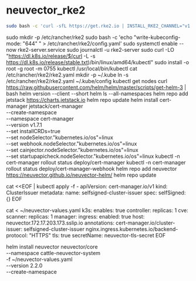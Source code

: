 # neuvector_rke2
```bash
sudo bash -c 'curl -sfL https://get.rke2.io | INSTALL_RKE2_CHANNEL="v1.22" sh -'
```
sudo mkdir -p /etc/rancher/rke2
sudo bash -c 'echo "write-kubeconfig-mode: \"644\" " > /etc/rancher/rke2/config.yaml'
sudo systemctl enable --now rke2-server.service
sudo journalctl -u rke2-server
sudo curl -LO "https://dl.k8s.io/release/$(curl -L -s https://dl.k8s.io/release/stable.txt)/bin/linux/amd64/kubectl"
sudo install -o root -g root -m 0755 kubectl /usr/local/bin/kubectl
cat /etc/rancher/rke2/rke2.yaml
mkdir -p ~/.kube
ln -s /etc/rancher/rke2/rke2.yaml ~/.kube/config
kubectl get nodes
curl https://raw.githubusercontent.com/helm/helm/master/scripts/get-helm-3 | bash
helm version --client --short
helm ls --all-namespaces
helm repo add jetstack https://charts.jetstack.io
helm repo update
helm install cert-manager jetstack/cert-manager \
--create-namespace \
--namespace cert-manager \
--version v1.7.1 \
--set installCRDs=true \
--set nodeSelector."kubernetes\.io/os"=linux \
--set webhook.nodeSelector."kubernetes\.io/os"=linux \
--set cainjector.nodeSelector."kubernetes\.io/os"=linux \
--set startupapicheck.nodeSelector."kubernetes\.io/os"=linux 
kubectl -n cert-manager rollout status deploy/cert-manager
kubectl -n cert-manager rollout status deploy/cert-manager-webhook
helm repo add neuvector https://neuvector.github.io/neuvector-helm/
helm repo update

cat <<EOF | kubectl apply -f -
apiVersion: cert-manager.io/v1
kind: ClusterIssuer
metadata:
  name: selfsigned-cluster-issuer
spec:
  selfSigned: {}
EOF

cat <<EOF > ~/neuvector-values.yaml
k3s:
  enables: true
controller:
  replicas: 1
cve:
  scanner:
    replicas: 1
manager:
  ingress:
    enabled: true
    host: neuvector.172.17.203.173.sslip.io
    annotations:
      cert-manager.io/cluster-issuer: selfsigned-cluster-issuer
      nginx.ingress.kubernetes.io/backend-protocol: "HTTPS"
    tls: true
    secretName: neuvector-tls-secret
EOF   

helm install neuvector neuvector/core \
--namespace cattle-neuvector-system \
-f ~/neuvector-values.yaml \
--version 2.2.0 \
--create-namespace

